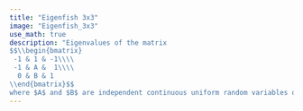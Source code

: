 ```yaml
---
title: "Eigenfish 3x3"
image: "Eigenfish_3x3"
use_math: true
description: "Eigenvalues of the matrix
$$\\begin{bmatrix}
 -1 & 1 & -1\\\\
 -1 & A &  1\\\\
  0 & B & 1
\\end{bmatrix}$$
where $A$ and $B$ are independent continuous uniform random variables on $(-2, 2)$. This image represents a sample of 3 million matrices. Note that this class of matrices is not Bohemian as it is sampled from a continuous distribution. Viewed on [-2-2i, 2+2i]."
---
```

